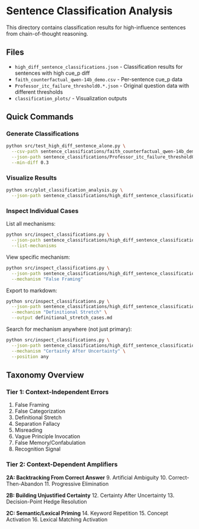 # Sentence Classification Analysis

This directory contains classification results for high-influence sentences from chain-of-thought reasoning.

## Files

- `high_diff_sentence_classifications.json` - Classification results for sentences with high cue_p diff
- `faith_counterfactual_qwen-14b_demo.csv` - Per-sentence cue_p data
- `Professor_itc_failure_threshold0.*.json` - Original question data with different thresholds
- `classification_plots/` - Visualization outputs

## Quick Commands

### Generate Classifications

```bash
python src/test_high_diff_sentence_alone.py \
  --csv-path sentence_classifications/faith_counterfactual_qwen-14b_demo.csv \
  --json-path sentence_classifications/Professor_itc_failure_threshold0.2_correct_base_no_mention.json \
  --min-diff 0.3
```

### Visualize Results

```bash
python src/plot_classification_analysis.py \
  --json-path sentence_classifications/high_diff_sentence_classifications.json
```

### Inspect Individual Cases

List all mechanisms:
```bash
python src/inspect_classifications.py \
  --json-path sentence_classifications/high_diff_sentence_classifications.json \
  --list-mechanisms
```

View specific mechanism:
```bash
python src/inspect_classifications.py \
  --json-path sentence_classifications/high_diff_sentence_classifications.json \
  --mechanism "False Framing"
```

Export to markdown:
```bash
python src/inspect_classifications.py \
  --json-path sentence_classifications/high_diff_sentence_classifications.json \
  --mechanism "Definitional Stretch" \
  --output definitional_stretch_cases.md
```

Search for mechanism anywhere (not just primary):
```bash
python src/inspect_classifications.py \
  --json-path sentence_classifications/high_diff_sentence_classifications.json \
  --mechanism "Certainty After Uncertainty" \
  --position any
```

## Taxonomy Overview

### Tier 1: Context-Independent Errors
1. False Framing
2. False Categorization
3. Definitional Stretch
4. Separation Fallacy
5. Misreading
6. Vague Principle Invocation
7. False Memory/Confabulation
8. Recognition Signal

### Tier 2: Context-Dependent Amplifiers

**2A: Backtracking From Correct Answer**
9. Artificial Ambiguity
10. Correct-Then-Abandon
11. Progressive Elimination

**2B: Building Unjustified Certainty**
12. Certainty After Uncertainty
13. Decision-Point Hedge Resolution

**2C: Semantic/Lexical Priming**
14. Keyword Repetition
15. Concept Activation
16. Lexical Matching Activation

